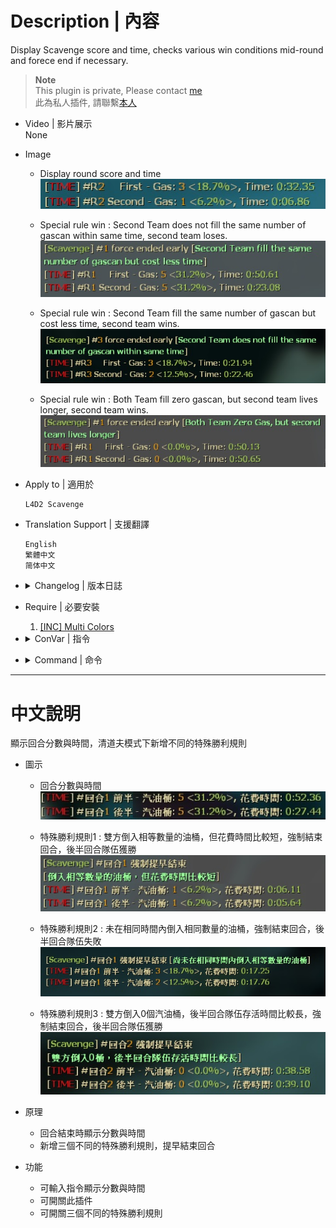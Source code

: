 # Description | 內容
Display Scavenge score and time, checks various win conditions mid-round and forece end if necessary.

> __Note__ <br/>
This plugin is private, Please contact [me](https://github.com/fbef0102/Game-Private_Plugin#私人插件列表-private-plugins-list)<br/>
此為私人插件, 請聯繫[本人](https://github.com/fbef0102/Game-Private_Plugin#私人插件列表-private-plugins-list)

* Video | 影片展示
<br/>None

* Image
	* Display round score and time
	<br/>![l4d2_scavenge_special_rule_end_1](image/l4d2_scavenge_special_rule_end_1.jpg)
	
	* Special rule win : Second Team does not fill the same number of gascan within same time, second team loses.
	<br/>![l4d2_scavenge_special_rule_end_2](image/l4d2_scavenge_special_rule_end_2.jpg)
	
	* Special rule win : Second Team fill the same number of gascan but cost less time, second team wins.
	<br/>![l4d2_scavenge_special_rule_end_3](image/l4d2_scavenge_special_rule_end_3.jpg)
	
	* Special rule win : Both Team fill zero gascan, but second team lives longer, second team wins.
	<br/>![l4d2_scavenge_special_rule_end_4](image/l4d2_scavenge_special_rule_end_4.jpg)

* Apply to | 適用於
	```
	L4D2 Scavenge
	```

* Translation Support | 支援翻譯
	```
	English
	繁體中文
	简体中文
	```

* <details><summary>Changelog | 版本日誌</summary>

	```php
	//ProdigySim @ 2012
	//HarryPotter @ 2023
	```
	* v1.0h (2023-3-1)
		* Remake code, convert code to latest syntax
		* Fix warnings when compiling on SourceMod 1.11.
		* Optimize code and improve performance
		* Replace Gamedata with left4dhooks
		* Add more cvars,
		* Add one more special rule: Second Team does not fill the same number of gascan within same time
		* Translation Support

	* v1.2
		* [Original Plugin by ProdigySim](https://github.com/ProdigySim/misc-sourcemod-plugins/blob/master/scavenge_quick_end/scavenge_quick_end.sp)
</details>

* Require | 必要安裝
	1. [[INC] Multi Colors](https://github.com/fbef0102/L4D1_2-Plugins/releases/tag/Multi-Colors)

* <details><summary>ConVar | 指令</summary>

	* cfg/sourcemod/l4d2_scavenge_special_rule_end.phrases.cfg
		```php
		// 0=Plugin off, 1=Plugin on.
		l4d2_scavenge_special_rule_end_enable "1"

		// If 1, Enable scavenge end special rule: Second Team fill the same number of gascan but cost less time, second team wins.
		l4d2_scavenge_special_rule_end_fillsamegas_enable "1"

		// If 1, Enable scavenge end special rule: Second Team does not fill the same number of gascan within same time, second team loses.
		l4d2_scavenge_special_rule_end_notfillsamegas_enable "1"

		// If 1, Disable all scavenge end special rule, plugin will provide score display only.
		l4d2_scavenge_special_rule_end_score_only "0"

		// If 1, Enable scavenge end special rule: Both Team fill zero gascan, but second team lives longer, second team wins.
		l4d2_scavenge_special_rule_end_zerogas_enable "1"
		```
</details>

* <details><summary>Command | 命令</summary>

	* **Display round score and time**
		```php
		sm_score
		sm_time
		```
</details>

- - - -
# 中文說明
顯示回合分數與時間，清道夫模式下新增不同的特殊勝利規則

* 圖示
	* 回合分數與時間
	<br/>![l4d2_scavenge_special_rule_end_1_zho](image/zho/l4d2_scavenge_special_rule_end_1_zho.jpg)
	
	* 特殊勝利規則1 : 雙方倒入相等數量的油桶，但花費時間比較短，強制結束回合，後半回合隊伍獲勝
	<br/>![l4d2_scavenge_special_rule_end_2_zho](image/zho/l4d2_scavenge_special_rule_end_2_zho.jpg)
	
	* 特殊勝利規則2 : 未在相同時間內倒入相同數量的油桶，強制結束回合，後半回合隊伍失敗
	<br/>![l4d2_scavenge_special_rule_end_3_zho](image/zho/l4d2_scavenge_special_rule_end_3_zho.jpg)
	
	* 特殊勝利規則3 : 雙方倒入0個汽油桶，後半回合隊伍存活時間比較長，強制結束回合，後半回合隊伍獲勝
	<br/>![l4d2_scavenge_special_rule_end_4_zho](image/zho/l4d2_scavenge_special_rule_end_4_zho.jpg)

* 原理
	* 回合結束時顯示分數與時間
	* 新增三個不同的特殊勝利規則，提早結束回合

* 功能
	* 可輸入指令顯示分數與時間
	* 可開關此插件
	* 可開關三個不同的特殊勝利規則